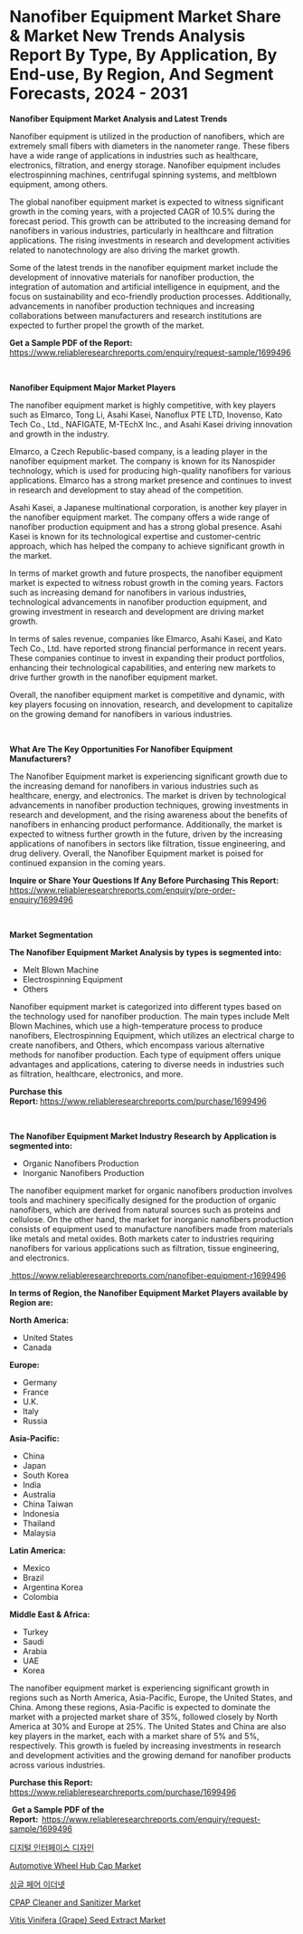 <p><h1>Nanofiber Equipment Market Share & Market New Trends Analysis Report By Type, By Application, By End-use, By Region, And Segment Forecasts, 2024 - 2031</h1></p><p><strong>Nanofiber Equipment Market Analysis and Latest Trends</strong></p>
<p><p>Nanofiber equipment is utilized in the production of nanofibers, which are extremely small fibers with diameters in the nanometer range. These fibers have a wide range of applications in industries such as healthcare, electronics, filtration, and energy storage. Nanofiber equipment includes electrospinning machines, centrifugal spinning systems, and meltblown equipment, among others.</p><p>The global nanofiber equipment market is expected to witness significant growth in the coming years, with a projected CAGR of 10.5% during the forecast period. This growth can be attributed to the increasing demand for nanofibers in various industries, particularly in healthcare and filtration applications. The rising investments in research and development activities related to nanotechnology are also driving the market growth.</p><p>Some of the latest trends in the nanofiber equipment market include the development of innovative materials for nanofiber production, the integration of automation and artificial intelligence in equipment, and the focus on sustainability and eco-friendly production processes. Additionally, advancements in nanofiber production techniques and increasing collaborations between manufacturers and research institutions are expected to further propel the growth of the market.</p></p>
<p><strong>Get a Sample PDF of the Report:&nbsp;</strong> <a href="https://www.reliableresearchreports.com/enquiry/request-sample/1699496">https://www.reliableresearchreports.com/enquiry/request-sample/1699496</a></p>
<p>&nbsp;</p>
<p><strong>Nanofiber Equipment Major Market Players</strong></p>
<p><p>The nanofiber equipment market is highly competitive, with key players such as Elmarco, Tong Li, Asahi Kasei, Nanoflux PTE LTD, Inovenso, Kato Tech Co., Ltd., NAFIGATE, M-TEchX Inc., and Asahi Kasei driving innovation and growth in the industry.</p><p>Elmarco, a Czech Republic-based company, is a leading player in the nanofiber equipment market. The company is known for its Nanospider technology, which is used for producing high-quality nanofibers for various applications. Elmarco has a strong market presence and continues to invest in research and development to stay ahead of the competition.</p><p>Asahi Kasei, a Japanese multinational corporation, is another key player in the nanofiber equipment market. The company offers a wide range of nanofiber production equipment and has a strong global presence. Asahi Kasei is known for its technological expertise and customer-centric approach, which has helped the company to achieve significant growth in the market.</p><p>In terms of market growth and future prospects, the nanofiber equipment market is expected to witness robust growth in the coming years. Factors such as increasing demand for nanofibers in various industries, technological advancements in nanofiber production equipment, and growing investment in research and development are driving market growth.</p><p>In terms of sales revenue, companies like Elmarco, Asahi Kasei, and Kato Tech Co., Ltd. have reported strong financial performance in recent years. These companies continue to invest in expanding their product portfolios, enhancing their technological capabilities, and entering new markets to drive further growth in the nanofiber equipment market.</p><p>Overall, the nanofiber equipment market is competitive and dynamic, with key players focusing on innovation, research, and development to capitalize on the growing demand for nanofibers in various industries.</p></p>
<p>&nbsp;</p>
<p><strong>What Are The Key Opportunities For Nanofiber Equipment Manufacturers?</strong></p>
<p><p>The Nanofiber Equipment market is experiencing significant growth due to the increasing demand for nanofibers in various industries such as healthcare, energy, and electronics. The market is driven by technological advancements in nanofiber production techniques, growing investments in research and development, and the rising awareness about the benefits of nanofibers in enhancing product performance. Additionally, the market is expected to witness further growth in the future, driven by the increasing applications of nanofibers in sectors like filtration, tissue engineering, and drug delivery. Overall, the Nanofiber Equipment market is poised for continued expansion in the coming years.</p></p>
<p><strong>Inquire or Share Your Questions If Any Before Purchasing This Report:</strong> <a href="https://www.reliableresearchreports.com/enquiry/pre-order-enquiry/1699496">https://www.reliableresearchreports.com/enquiry/pre-order-enquiry/1699496</a></p>
<p>&nbsp;</p>
<p><strong>Market Segmentation</strong></p>
<p><strong>The Nanofiber Equipment Market Analysis by types is segmented into:</strong></p>
<p><ul><li>Melt Blown Machine</li><li>Electrospinning Equipment</li><li>Others</li></ul></p>
<p><p>Nanofiber equipment market is categorized into different types based on the technology used for nanofiber production. The main types include Melt Blown Machines, which use a high-temperature process to produce nanofibers, Electrospinning Equipment, which utilizes an electrical charge to create nanofibers, and Others, which encompass various alternative methods for nanofiber production. Each type of equipment offers unique advantages and applications, catering to diverse needs in industries such as filtration, healthcare, electronics, and more.</p></p>
<p><strong>Purchase this Report:&nbsp;</strong><a href="https://www.reliableresearchreports.com/purchase/1699496">https://www.reliableresearchreports.com/purchase/1699496</a></p>
<p>&nbsp;</p>
<p><strong>The Nanofiber Equipment Market Industry Research by Application is segmented into:</strong></p>
<p><ul><li>Organic Nanofibers Production</li><li>Inorganic Nanofibers Production</li></ul></p>
<p><p>The nanofiber equipment market for organic nanofibers production involves tools and machinery specifically designed for the production of organic nanofibers, which are derived from natural sources such as proteins and cellulose. On the other hand, the market for inorganic nanofibers production consists of equipment used to manufacture nanofibers made from materials like metals and metal oxides. Both markets cater to industries requiring nanofibers for various applications such as filtration, tissue engineering, and electronics.</p></p>
<p><a href="https://www.reliableresearchreports.com/nanofiber-equipment-r1699496">&nbsp;https://www.reliableresearchreports.com/nanofiber-equipment-r1699496</a></p>
<p><strong>In terms of Region, the Nanofiber Equipment Market Players available by Region are:</strong></p>
<p>
    <p> <strong> North America: </strong>
        <ul>
            <li>United States</li>
            <li>Canada</li>
        </ul>
        </p> 
    <p> <strong> Europe: </strong>
        <ul>
            <li>Germany</li>
            <li>France</li>
            <li>U.K.</li>
            <li>Italy</li>
            <li>Russia</li>
        </ul>
        </p> 
    <p> <strong> Asia-Pacific: </strong>
        <ul>
            <li>China</li>
            <li>Japan</li>
            <li>South Korea</li>
            <li>India</li>
            <li>Australia</li>
            <li>China Taiwan</li>
            <li>Indonesia</li>
            <li>Thailand</li>
            <li>Malaysia</li>
        </ul>
        </p> 
    <p> <strong> Latin America: </strong>
        <ul>
            <li>Mexico</li>
            <li>Brazil</li>
            <li>Argentina Korea</li>
            <li>Colombia</li>
        </ul>
        </p> 
    <p> <strong> Middle East & Africa: </strong>
        <ul>
            <li>Turkey</li>
            <li>Saudi</li>
            <li>Arabia</li>
            <li>UAE</li>
            <li>Korea</li>
        </ul>
    </p>
    </p>
<p><p>The nanofiber equipment market is experiencing significant growth in regions such as North America, Asia-Pacific, Europe, the United States, and China. Among these regions, Asia-Pacific is expected to dominate the market with a projected market share of 35%, followed closely by North America at 30% and Europe at 25%. The United States and China are also key players in the market, each with a market share of 5% and 5%, respectively. This growth is fueled by increasing investments in research and development activities and the growing demand for nanofiber products across various industries.</p></p>
<p><strong>Purchase this Report: </strong><a href="https://www.reliableresearchreports.com/purchase/1699496">https://www.reliableresearchreports.com/purchase/1699496</a></p>
<p>&nbsp;<strong>Get a Sample PDF of the Report:&nbsp;&nbsp;</strong><a href="https://www.reliableresearchreports.com/enquiry/request-sample/1699496">https://www.reliableresearchreports.com/enquiry/request-sample/1699496</a></p>
<p><strong></strong></p>
<p><p><a href="https://github.com/CarmellaLang1/Market-Research-Report-List-1/blob/main/488924764434.md">디지털 인터페이스 디자인</a></p><p><a href="https://github.com/susanjprice2023/Market-Research-Report-List-1/blob/main/automotive-wheel-hub-cap-market.md">Automotive Wheel Hub Cap Market</a></p><p><a href="https://github.com/RonSpencer61/Market-Research-Report-List-1/blob/main/423629064433.md">싱글 페어 이더넷</a></p><p><a href="https://www.linkedin.com/pulse/cpap-cleaner-sanitizer-market-comprehensive-assessment-otlme">CPAP Cleaner and Sanitizer Market</a></p><p><a href="https://github.com/ElmoRunolfsson2023/Market-Research-Report-List-1/blob/main/vitis-vinifera-grape-seed-extract-market.md">Vitis Vinifera (Grape) Seed Extract Market</a></p></p>